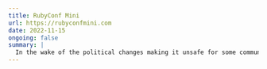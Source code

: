 ```yaml
---
title: RubyConf Mini
url: https://rubyconfmini.com
date: 2022-11-15
ongoing: false
summary: |
  In the wake of the political changes making it unsafe for some community members to attend RubyConf 2022, I worked with [Jemma Issroff](https://jemma.dev) and [Andy Croll](https://andycroll.com) to organize an alternative option. RubyConf Mini took place in November 2022 in Providence, Rhode Island. It featured 30 sessions, with a heavy focus on inclusion and belonging.
---
```

